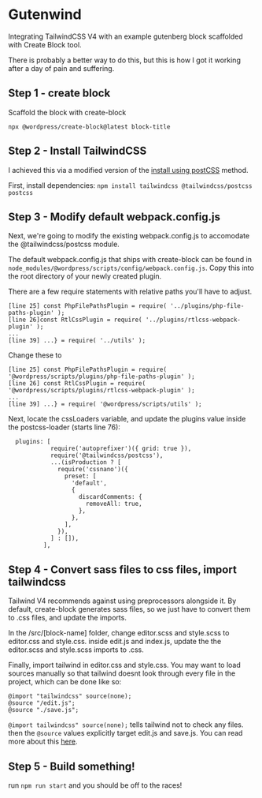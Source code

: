 # Gutenwind 

Integrating TailwindCSS V4 with an example gutenberg block scaffolded with Create Block tool.

There is probably a better way to do this, but this is how I got it working after a day of pain and suffering.

## Step 1 - create block

Scaffold the block with create-block 

`npx @wordpress/create-block@latest block-title`

## Step 2 - Install TailwindCSS

I achieved this via a modified version of the [install using postCSS](https://tailwindcss.com/docs/installation/using-postcss) method.


First, install dependencies: 
`npm install tailwindcss @tailwindcss/postcss postcss`

## Step 3 - Modify default webpack.config.js

Next, we're going to modify the existing webpack.config.js to accomodate the @tailwindcss/postcss module.

The default webpack.config.js that ships with create-block can be found in `node_modules/@wordpress/scripts/config/webpack.config.js`. Copy this into the root directory of your newly created plugin.

There are a few require statements with relative paths you'll have to adjust.

```
[line 25] const PhpFilePathsPlugin = require( '../plugins/php-file-paths-plugin' );
[line 26]const RtlCssPlugin = require( '../plugins/rtlcss-webpack-plugin' );
...
[line 39] ...} = require( '../utils' );
```

Change these to 

```
[line 25] const PhpFilePathsPlugin = require( '@wordpress/scripts/plugins/php-file-paths-plugin' );
[line 26] const RtlCssPlugin = require( '@wordpress/scripts/plugins/rtlcss-webpack-plugin' );
...
[line 39] ...} = require( '@wordpress/scripts/utils' );

```

Next, locate the cssLoaders variable, and update the plugins value inside the postcss-loader (starts line 76):

```
  plugins: [
            require('autoprefixer')({ grid: true }),
            require('@tailwindcss/postcss'),
            ...(isProduction ? [
              require('cssnano')({
                preset: [
                  'default',
                  {
                    discardComments: {
                      removeAll: true,
                    },
                  },
                ],
              }),
            ] : []),
          ],
```

## Step 4 - Convert sass files to css files, import tailwindcss

Tailwind V4 recommends against using preprocessors alongside it. By default, create-block generates sass files, so we just have to convert them to .css files, and update the imports.

In the /src/[block-name] folder, change editor.scss and style.scss to editor.css and style.css. inside edit.js and index.js, update the the editor.scss and style.scss imports to .css.

Finally, import tailwind in editor.css and style.css. You may want to load sources manually so that tailwind doesnt look through every file in the project, which can be done like so:

```
@import "tailwindcss" source(none);
@source "/edit.js";
@source "./save.js";
```

`@import tailwindcss" source(none);` tells tailwind not to check any files. then the `@source` values explicitly target edit.js and save.js. You can read more about this [here](https://tailwindcss.com/docs/detecting-classes-in-source-files#explicitly-registering-sources).

## Step 5 - Build something!

run `npm run start` and you should be off to the races!